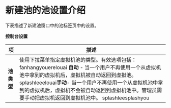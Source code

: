 # 新建池的池设置介绍
下表描述了新建池窗口中的池标签页中的设置。

**控制台设置**

|项|描述|
|--|----|
|**池类型**|使用下拉菜单指定虚拟机池的类型。有效选项包括：fanhangyouerelouai **自动** - 当一个用户不再使用一个从虚拟机池中拿到的虚拟机后，虚拟机被自动返回到虚拟池。splashleeelouai**手动**- 当一个用户不再使用一个从虚拟机池中拿到的虚拟机后，虚拟机不会被自动返回到虚拟机池中。管理员需要手动把虚拟机返回到虚拟机池中。 splashleesplashyou|
